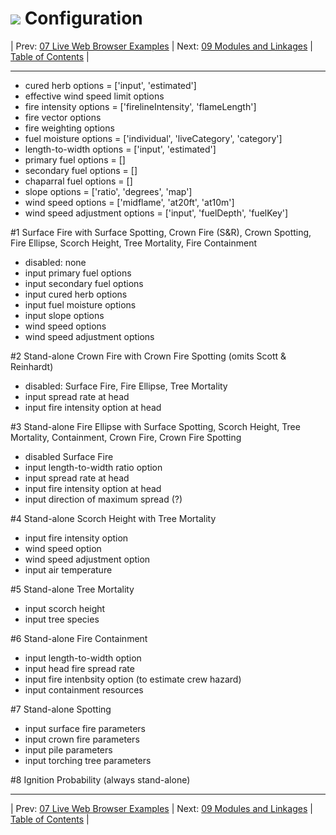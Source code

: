 #  ![](favicon.png) Configuration

| Prev: [07 Live Web Browser Examples](./07_LiveWebBrowserExamples.md) | Next: [09 Modules and Linkages](./09_ModuleLinkages.md) | [Table of Contents](../README.md) |

---

- cured herb options = ['input', 'estimated']
- effective wind speed limit options
- fire intensity options = ['firelineIntensity', 'flameLength']
- fire vector options
- fire weighting options
- fuel moisture options = ['individual', 'liveCategory', 'category']
- length-to-width options = ['input', 'estimated']
- primary fuel options = []
- secondary fuel options = []
- chaparral fuel options = []
- slope options = ['ratio', 'degrees', 'map']
- wind speed options = ['midflame', 'at20ft', 'at10m']
- wind speed adjustment options = ['input', 'fuelDepth', 'fuelKey']

#1 Surface Fire with Surface Spotting, Crown Fire (S&R), Crown Spotting, Fire Ellipse, Scorch Height, Tree Mortality, Fire Containment
  - disabled: none
  - input primary fuel options
  - input secondary fuel options
  - input cured herb options
  - input fuel moisture options
  - input slope options
  - wind speed options
  - wind speed adjustment options

#2  Stand-alone Crown Fire with Crown Fire Spotting (omits Scott & Reinhardt)
  - disabled: Surface Fire, Fire Ellipse, Tree Mortality
  - input spread rate at head
  - input fire intensity option at head

#3 Stand-alone Fire Ellipse with Surface Spotting, Scorch Height, Tree Mortality, Containment, Crown Fire, Crown Fire Spotting
  - disabled Surface Fire
  - input length-to-width ratio option
  - input spread rate at head
  - input fire intensity option at head
  - input direction of maximum spread (?)

#4 Stand-alone Scorch Height with Tree Mortality
  - input fire intensity option
  - wind speed option
  - wind speed adjustment option
  - input air temperature

#5 Stand-alone Tree Mortality
  - input scorch height
  - input tree species

#6 Stand-alone Fire Containment
  - input length-to-width option
  - input head fire spread rate
  - input fire intenbsity option (to estimate crew hazard)
  - input containment resources

#7 Stand-alone Spotting
  - input surface fire parameters
  - input crown fire parameters
  - input pile parameters
  - input torching tree parameters

#8 Ignition Probability (always stand-alone)

---

| Prev: [07 Live Web Browser Examples](./07_LiveWebBrowserExamples.md) | Next: [09 Modules and Linkages](./09_ModuleLinkages.md) | [Table of Contents](../README.md) |

